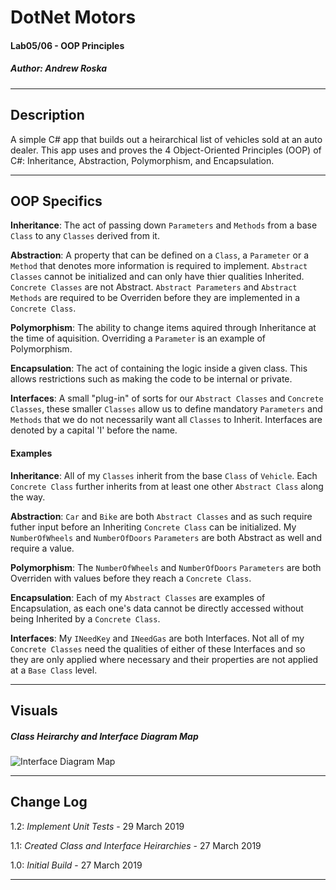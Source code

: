 # DotNet Motors
#### Lab05/06 - OOP Principles
##### *Author: Andrew Roska*

------------------------------

## Description
A simple C# app that builds out a heirarchical list of vehicles sold at an auto dealer.  This app uses and proves the 4 Object-Oriented Principles (OOP) of C#: Inheritance, Abstraction, Polymorphism, and Encapsulation.

------------------------------

## OOP Specifics
**Inheritance**: The act of passing down `Parameters` and `Methods` from a base `Class` to any `Classes` derived from it.

**Abstraction**: A property that can be defined on a `Class`, a `Parameter` or a `Method` that denotes more information is required to implement.  `Abstract Classes` cannot be initialized and can only have thier qualities Inherited.  `Concrete Classes` are not Abstract.  `Abstract Parameters` and `Abstract Methods` are required to be Overriden before they are implemented in a `Concrete Class`.

**Polymorphism**: The ability to change items aquired through Inheritance at the time of aquisition.  Overriding a `Parameter` is an example of Polymorphism.

**Encapsulation**: The act of containing the logic inside a given class.  This allows restrictions such as making the code to be internal or private.

**Interfaces**: A small "plug-in" of sorts for our `Abstract Classes` and `Concrete Classes`, these smaller `Classes` allow us to define mandatory `Parameters` and `Methods` that we do not necessarily want all `Classes` to Inherit. Interfaces are denoted by a capital 'I' before the name.

#### Examples
**Inheritance**: All of my `Classes` inherit from the base `Class` of `Vehicle`.  Each `Concrete Class` further inherits from at least one other `Abstract Class` along the way.

**Abstraction**: `Car` and `Bike` are both `Abstract Classes` and as such require futher input before an Inheriting `Concrete Class` can be initialized.  My `NumberOfWheels` and `NumberOfDoors` `Parameters` are both Abstract as well and require a value.

**Polymorphism**: The `NumberOfWheels` and `NumberOfDoors` `Parameters` are both Overriden with values before they reach a `Concrete Class`.

**Encapsulation**: Each of my `Abstract Classes` are examples of Encapsulation, as each one's data cannot be directly accessed without being Inherited by a `Concrete Class`.

**Interfaces**: My `INeedKey` and `INeedGas` are both Interfaces.  Not all of my `Concrete Classes` need the qualities of either of these Interfaces and so they are only applied where necessary and their properties are not applied at a `Base Class` level.

------------------------------

## Visuals

##### Class Heirarchy and Interface Diagram Map
![Interface Diagram Map](https://github.com/Roketsu86/DotNetMotors/blob/master/Assets/Copy%20of%20Copy%20of%20DotNetMotors%20Diagram.png)

------------------------------

## Change Log
1.2: *Implement Unit Tests* - 29 March 2019

1.1: *Created Class and Interface Heirarchies* - 27 March 2019

1.0: *Initial Build* - 27 March 2019

------------------------------
